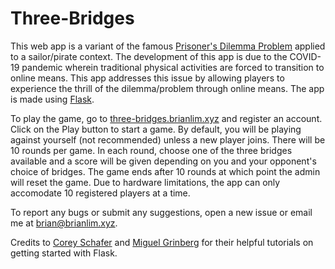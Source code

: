 # Three-Bridges

This web app is a variant of the famous [Prisoner's Dilemma Problem](https://en.wikipedia.org/wiki/Prisoner%27s_dilemma) applied to a sailor/pirate context. The development of this app is due to the COVID-19 pandemic wherein traditional physical activities are forced to transition to online means. This app addresses this issue by allowing players to experience the thrill of the dilemma/problem through online means. The app is made using [Flask](https://flask.palletsprojects.com/en/2.1.x/).

To play the game, go to [three-bridges.brianlim.xyz](https://three-bridges.brianlim.xyz) and register an account. Click on the Play button to start a game. By default, you will be playing against yourself (not recommended) unless a new player joins. There will be 10 rounds per game. In each round, choose one of the three bridges available and a score will be given depending on you and your opponent's choice of bridges. The game ends after 10 rounds at which point the admin will reset the game. Due to hardware limitations, the app can only accomodate 10 registered players at a time.

To report any bugs or submit any suggestions, open a new issue or email me at [brian@brianlim.xyz](mailto:brian@brianlim.xyz).

Credits to [Corey Schafer](https://www.youtube.com/c/Coreyms) and [Miguel Grinberg](https://www.youtube.com/c/MiguelGrinberg) for their helpful tutorials on getting started with Flask.
